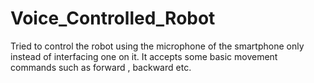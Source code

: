 # Voice_Controlled_Robot
Tried to control the robot using the microphone of the smartphone only instead of interfacing one on it.
It accepts some basic movement commands such as forward , backward etc.
